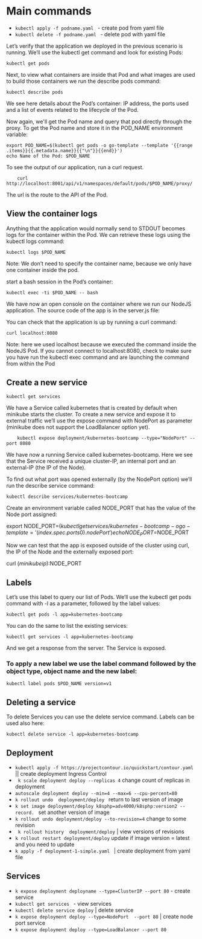 # Main commands 

- ```kubectl apply -f podname.yaml ``` - create pod from yaml file
- ```kubectl delete -f podname.yaml ``` - delete pod with yaml file



Let’s verify that the application we deployed in the previous scenario is running. We’ll use the kubectl get command and look for existing Pods:

    kubectl get pods

Next, to view what containers are inside that Pod and what images are used to build those containers we run the describe pods command:

    kubectl describe pods

We see here details about the Pod’s container: IP address, the ports used and a list of events related to the lifecycle of the Pod.


Now again, we'll get the Pod name and query that pod directly through the proxy. To get the Pod name and store it in the POD_NAME environment variable:

    export POD_NAME=$(kubectl get pods -o go-template --template '{{range .items}}{{.metadata.name}}{{"\n"}}{{end}}')
    echo Name of the Pod: $POD_NAME

To see the output of our application, run a curl request.

        curl http://localhost:8001/api/v1/namespaces/default/pods/$POD_NAME/proxy/
        
The url is the route to the API of the Pod.


## View the container logs
Anything that the application would normally send to STDOUT becomes logs for the container within the Pod. We can retrieve these logs using the kubectl logs command:

    kubectl logs $POD_NAME

Note: We don’t need to specify the container name, because we only have one container inside the pod.

start a bash session in the Pod’s container:

    kubectl exec -ti $POD_NAME -- bash

We have now an open console on the container where we run our NodeJS application. The source code of the app is in the server.js file:


You can check that the application is up by running a curl command:

    curl localhost:8080

Note: here we used localhost because we executed the command inside the NodeJS Pod. If you cannot connect to localhost:8080, check to make sure you have run the kubectl exec command and are launching the command from within the Pod


## Create a new service

    kubectl get services
    
We have a Service called kubernetes that is created by default when minikube starts the cluster. To create a new service and expose it to external traffic we’ll use the expose command with NodePort as parameter (minikube does not support the LoadBalancer option yet).

        kubectl expose deployment/kubernetes-bootcamp --type="NodePort" --port 8080
        
We have now a running Service called kubernetes-bootcamp. Here we see that the Service received a unique cluster-IP, an internal port and an external-IP (the IP of the Node).

To find out what port was opened externally (by the NodePort option) we’ll run the describe service command:

    kubectl describe services/kubernetes-bootcamp
    
Create an environment variable called NODE_PORT that has the value of the Node port assigned:

export NODE_PORT=$(kubectl get services/kubernetes-bootcamp -o go-template='{{(index .spec.ports 0).nodePort}}')
echo NODE_PORT=$NODE_PORT

Now we can test that the app is exposed outside of the cluster using curl, the IP of the Node and the externally exposed port:

curl $(minikube ip):$NODE_PORT

## Labels

Let’s use this label to query our list of Pods. We’ll use the kubectl get pods command with -l as a parameter, followed by the label values:

    kubectl get pods -l app=kubernetes-bootcamp

You can do the same to list the existing services:

    kubectl get services -l app=kubernetes-bootcamp
And we get a response from the server. The Service is exposed.


### To apply a new label we use the label command followed by the object type, object name and the new label:

    kubectl label pods $POD_NAME version=v1
    
## Deleting a service

To delete Services you can use the delete service command. Labels can be used also here:

    kubectl delete service -l app=kubernetes-bootcamp


## Deployment

- ```kubectl apply -f https://projectcontour.io/quickstart/contour.yaml ``` || create  deployment Ingress Control
- ``` k scale deployment deploy --replicas 4``` change count of replicas in deployment 
- ``` autoscale deployment deploy --min=4 --max=6 --cpu-percent=80  ``` 
- ```k rollout undo  deployment/deploy ```    return to last version of image
- ```k set image deployment/deploy k8sphp=adv4000/k8sphp:version2 --record. ```   set another version of image
- ```k rollout undo deployment/deploy --to-revision=4```     change to some revision
- ``` k rollout history  deployment/deploy```      |    view versions of revisions
- ```k rollout restart deployment/deploy```      update if image version = latest and you need to update
- ```k apply -f deployment-1-simple.yaml ```       | create deployment from yaml file 


## Services

- ```k expose deployment deployname --type=ClusterIP --port 80``` - create service
- ```kubectl get services ``` - view services
- ``` kubectl delete service deploy ```     |   delete service
- ```k expose deployment deploy --type=NodePort  --port 80```    | create node port service
- ```k expose deployment deploy --type=LoadBalancer --port 80```
